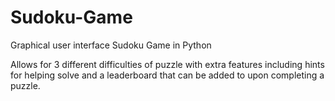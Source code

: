 # Sudoku-Game
Graphical user interface Sudoku Game in Python

Allows for 3 different difficulties of puzzle with extra features including hints for helping solve and a leaderboard that can be added to upon completing a puzzle.
